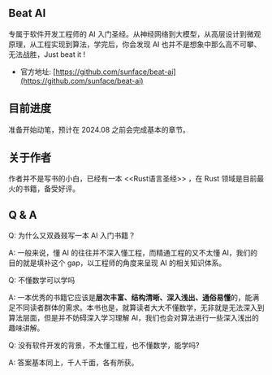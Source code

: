 ## Beat AI
专属于软件开发工程师的 AI 入门圣经。从神经网络到大模型，从高层设计到微观原理，从工程实现到算法，学完后，你会发现 AI 也并不是想象中那么高不可攀、无法战胜，Just beat it !

- 官方地址: [https://github.com/sunface/beat-ai](https://github.com/sunface/beat-ai)
  
## 目前进度
准备开始动笔，预计在 2024.08 之前会完成基本的章节。

## 关于作者
作者并不是写书的小白，已经有一本 <<Rust语言圣经>> ，在 Rust 领域是目前最火的书籍，备受好评。

## Q & A
Q: 为什么又双叒叕写一本 AI 入门书籍？

A: 一般来说，懂 AI 的往往并不深入懂工程，而精通工程的又不太懂 AI，我们的目的就是填补这个 gap，以工程师的角度来呈现 AI 的相关知识体系。

Q: 不懂数学可以学吗

A: 一本优秀的书籍它应该是**层次丰富、结构清晰、深入浅出、通俗易懂**的，能满足不同读者群体的需求。本书也是，就算读者大大不懂数学，无非就是无法深入到算法层面，但是并不妨碍深入学习理解 AI，我们也会对算法进行一些深入浅出的趣味讲解。

Q: 没有软件开发的背景，不太懂工程，也不懂数学，能学吗?

A: 答案基本同上，千人千面，各有所获。